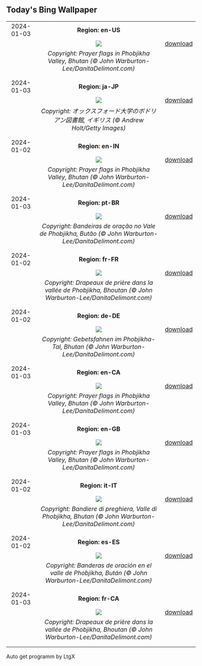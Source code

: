 ## Today's Bing Wallpaper
|      |      |      |
| :----: | :----: | :----: |
|2024-01-03|**Region: en-US**||
||![](https://www.bing.com/th?id=OHR.BhutanSolstice_EN-US7410762908_UHD.jpg&pid=hp&w=1152&h=648&rs=1&c=4)| [download](https://www.bing.com/th?id=OHR.BhutanSolstice_EN-US7410762908_UHD.jpg)|
||*Copyright: Prayer flags in Phobjikha Valley, Bhutan (© John Warburton-Lee/DanitaDelimont.com)*
||
|||
|2024-01-03|**Region: ja-JP**||
||![](https://www.bing.com/th?id=OHR.BodleianCeiling_JA-JP1889636385_UHD.jpg&pid=hp&w=1152&h=648&rs=1&c=4)| [download](https://www.bing.com/th?id=OHR.BodleianCeiling_JA-JP1889636385_UHD.jpg)|
||*Copyright: オックスフォード大学のボドリアン図書館, イギリス (© Andrew Holt/Getty Images)*
||
|||
|2024-01-02|**Region: en-IN**||
||![](https://www.bing.com/th?id=OHR.BhutanSolstice_EN-IN4523335748_UHD.jpg&pid=hp&w=1152&h=648&rs=1&c=4)| [download](https://www.bing.com/th?id=OHR.BhutanSolstice_EN-IN4523335748_UHD.jpg)|
||*Copyright: Prayer flags in Phobjikha Valley, Bhutan (© John Warburton-Lee/DanitaDelimont.com)*
||
|||
|2024-01-03|**Region: pt-BR**||
||![](https://www.bing.com/th?id=OHR.BhutanSolstice_PT-BR0103911356_UHD.jpg&pid=hp&w=1152&h=648&rs=1&c=4)| [download](https://www.bing.com/th?id=OHR.BhutanSolstice_PT-BR0103911356_UHD.jpg)|
||*Copyright: Bandeiras de oração no Vale de Phobjikha, Butão (© John Warburton-Lee/DanitaDelimont.com)*
||
|||
|2024-01-02|**Region: fr-FR**||
||![](https://www.bing.com/th?id=OHR.BhutanSolstice_FR-FR0006679350_UHD.jpg&pid=hp&w=1152&h=648&rs=1&c=4)| [download](https://www.bing.com/th?id=OHR.BhutanSolstice_FR-FR0006679350_UHD.jpg)|
||*Copyright: Drapeaux de prière dans la vallée de Phobjikha, Bhoutan (© John Warburton-Lee/DanitaDelimont.com)*
||
|||
|2024-01-02|**Region: de-DE**||
||![](https://www.bing.com/th?id=OHR.BhutanSolstice_DE-DE0513592693_UHD.jpg&pid=hp&w=1152&h=648&rs=1&c=4)| [download](https://www.bing.com/th?id=OHR.BhutanSolstice_DE-DE0513592693_UHD.jpg)|
||*Copyright: Gebetsfahnen im Phobjikha-Tal, Bhutan (© John Warburton-Lee/DanitaDelimont.com)*
||
|||
|2024-01-03|**Region: en-CA**||
||![](https://www.bing.com/th?id=OHR.BhutanSolstice_EN-CA3332703739_UHD.jpg&pid=hp&w=1152&h=648&rs=1&c=4)| [download](https://www.bing.com/th?id=OHR.BhutanSolstice_EN-CA3332703739_UHD.jpg)|
||*Copyright: Prayer flags in Phobjikha Valley, Bhutan (© John Warburton-Lee/DanitaDelimont.com)*
||
|||
|2024-01-03|**Region: en-GB**||
||![](https://www.bing.com/th?id=OHR.BhutanSolstice_EN-GB3360165069_UHD.jpg&pid=hp&w=1152&h=648&rs=1&c=4)| [download](https://www.bing.com/th?id=OHR.BhutanSolstice_EN-GB3360165069_UHD.jpg)|
||*Copyright: Prayer flags in Phobjikha Valley, Bhutan (© John Warburton-Lee/DanitaDelimont.com)*
||
|||
|2024-01-02|**Region: it-IT**||
||![](https://www.bing.com/th?id=OHR.BhutanSolstice_IT-IT4114371274_UHD.jpg&pid=hp&w=1152&h=648&rs=1&c=4)| [download](https://www.bing.com/th?id=OHR.BhutanSolstice_IT-IT4114371274_UHD.jpg)|
||*Copyright: Bandiere di preghiera, Valle di Phobjikha, Bhutan (© John Warburton-Lee/DanitaDelimont.com)*
||
|||
|2024-01-02|**Region: es-ES**||
||![](https://www.bing.com/th?id=OHR.BhutanSolstice_ES-ES8582320012_UHD.jpg&pid=hp&w=1152&h=648&rs=1&c=4)| [download](https://www.bing.com/th?id=OHR.BhutanSolstice_ES-ES8582320012_UHD.jpg)|
||*Copyright: Banderas de oración en el valle de Phobjikha, Bután (© John Warburton-Lee/DanitaDelimont.com)*
||
|||
|2024-01-03|**Region: fr-CA**||
||![](https://www.bing.com/th?id=OHR.BhutanSolstice_FR-CA9052135514_UHD.jpg&pid=hp&w=1152&h=648&rs=1&c=4)| [download](https://www.bing.com/th?id=OHR.BhutanSolstice_FR-CA9052135514_UHD.jpg)|
||*Copyright: Drapeaux de prière dans la vallée de Phobjikha, Bhoutan (© John Warburton-Lee/DanitaDelimont.com)*
||
|||

Auto get programm by LtgX
